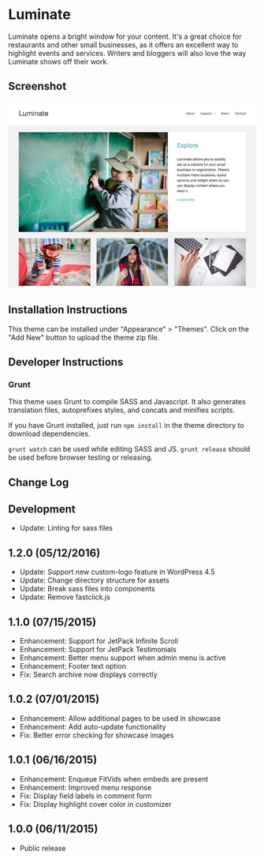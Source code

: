 # Luminate

Luminate opens a bright window for your content. It's a great choice for restaurants and other small businesses, as it offers an excellent way to highlight events and services. Writers and bloggers will also love the way Luminate shows off their work.

## Screenshot

![Luminate Screenshot](https://github.com/DevPress/devpress-luminate/blob/master/screenshot.jpg)

## Installation Instructions

This theme can be installed under "Appearance" > "Themes".  Click on the "Add New" button to upload the theme zip file.

## Developer Instructions

### Grunt

This theme uses Grunt to compile SASS and Javascript.  It also generates translation files, autoprefixes styles, and concats and minifies scripts.

If you have Grunt installed, just run `npm install` in the theme directory to download dependencies.

`grunt watch` can be used while editing SASS and JS.
`grunt release` should be used before browser testing or releasing.

## Change Log

Development
---

* Update: Linting for sass files

1.2.0 (05/12/2016)
---

* Update: Support new custom-logo feature in WordPress 4.5
* Update: Change directory structure for assets
* Update: Break sass files into components
* Update: Remove fastclick.js

1.1.0 (07/15/2015)
---

* Enhancement: Support for JetPack Infinite Scroll
* Enhancement: Support for JetPack Testimonials
* Enhancement: Better menu support when admin menu is active
* Enhancement: Footer text option
* Fix: Search archive now displays correctly

1.0.2 (07/01/2015)
---

* Enhancement: Allow additional pages to be used in showcase
* Enhancement: Add auto-update functionality
* Fix: Better error checking for showcase images

1.0.1 (06/16/2015)
---

* Enhancement: Enqueue FitVids when embeds are present
* Enhancement: Improved menu response
* Fix: Display field labels in comment form
* Fix: Display highlight cover color in customizer

1.0.0 (06/11/2015)
---

* Public release
